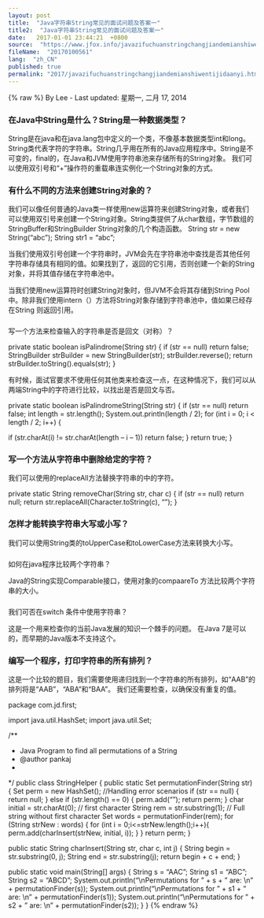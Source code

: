 ```yaml
---
layout: post
title:  "Java字符串String常见的面试问题及答案一"
title2:  "Java字符串String常见的面试问题及答案一"
date:   2017-01-01 23:44:21  +0800
source:  "https://www.jfox.info/javazifuchuanstringchangjiandemianshiwentijidaanyi.html"
fileName:  "20170100561"
lang:  "zh_CN"
published: true
permalink: "2017/javazifuchuanstringchangjiandemianshiwentijidaanyi.html"
---
```

{% raw %}
By Lee - Last updated: 星期一, 二月 17, 2014

### 在Java中String是什么？String是一种数据类型？

String是在java和在java.lang包中定义的一个类，不像基本数据类型int和long。 String类代表字符的字符串。String几乎用在所有的Java应用程序中。String是不可变的，final的，在Java和JVM使用字符串池来存储所有的String对象。 我们可以使用双引号和“+”操作符的重载串连实例化一个String对象的方式。

### 有什么不同的方法来创建String对象的？

我们可以像任何普通的Java类一样使用new运算符来创建String对象，或者我们可以使用双引号来创建一个String对象。String类提供了从char数组，字节数组的StringBuffer和StringBuilder String对象的几个构造函数。
String str = new String(“abc”);
String str1 = “abc”;

当我们使用双引号创建一个字符串时，JVM会先在字符串池中查找是否其他任何字符串存储具有相同的值。如果找到了，返回的它引用，否则创建一个新的String对象，并将其值存储在字符串池中。

当我们使用new运算符时创建String对象时，但JVM不会将其存储到String Pool中。除非我们使用intern（）方法将String对象存储到字符串池中，值如果已经存在String 则返回引用。

### 
写一个方法来检查输入的字符串是否是回文（对称）？

private static boolean isPalindrome(String str) {
if (str == null)
return false;
StringBuilder strBuilder = new StringBuilder(str);
strBuilder.reverse();
return strBuilder.toString().equals(str);
}

有时候，面试官要求不使用任何其他类来检查这一点，在这种情况下，我们可以从两端String中的字符进行比较，以找出是否是回文与否。

private static boolean isPalindromeString(String str) {
if (str == null)
return false;
int length = str.length();
System.out.println(length / 2);
for (int i = 0; i < length / 2; i++) {

if (str.charAt(i) != str.charAt(length – i – 1))
return false;
}
return true;
}

### 写一个方法从字符串中删除给定的字符？

我们可以使用的replaceAll方法替换字符串的中的字符。

private static String removeChar(String str, char c) {
if (str == null)
return null;
return str.replaceAll(Character.toString(c), “”);
}

### 怎样才能转换字符串大写或小写？

我们可以使用String类的toUpperCase和toLowerCase方法来转换大小写。

### 
如何在java程序比较两个字符串？

Java的String实现Comparable接口，使用对象的compaareTo 方法比较两个字符串的大小。

### 
我们可否在switch 条件中使用字符串？

这是一个用来检查你的当前Java发展的知识一个棘手的问题。 在Java 7是可以的，而早期的Java版本不支持这个。

### 编写一个程序，打印字符串的所有排列？

这是一个比较的题目，我们需要使用递归找到一个字符串的所有排列，如“AAB”的排列将是“AAB”，“ABA”和“BAA”。
我们还需要检查，以确保没有重复的值。

package com.jd.first;

import java.util.HashSet;
import java.util.Set;

/**
* Java Program to find all permutations of a String
* @author pankaj
*
*/
public class StringHelper {
public static Set<String> permutationFinder(String str) {
Set<String> perm = new HashSet<String>();
//Handling error scenarios
if (str == null) {
return null;
} else if (str.length() == 0) {
perm.add(“”);
return perm;
}
char initial = str.charAt(0); // first character
String rem = str.substring(1); // Full string without first character
Set<String> words = permutationFinder(rem);
for (String strNew : words) {
for (int i = 0;i<=strNew.length();i++){
perm.add(charInsert(strNew, initial, i));
}
}
return perm;
}

public static String charInsert(String str, char c, int j) {
String begin = str.substring(0, j);
String end = str.substring(j);
return begin + c + end;
}

public static void main(String[] args) {
String s = “AAC”;
String s1 = “ABC”;
String s2 = “ABCD”;
System.out.println(“\nPermutations for ” + s + ” are: \n” + permutationFinder(s));
System.out.println(“\nPermutations for ” + s1 + ” are: \n” + permutationFinder(s1));
System.out.println(“\nPermutations for ” + s2 + ” are: \n” + permutationFinder(s2));
}
}
{% endraw %}
